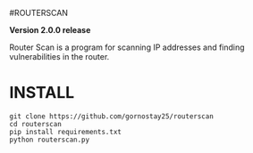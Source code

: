 #ROUTERSCAN

**Version 2.0.0 release**

Router Scan is a program for scanning IP addresses and finding vulnerabilities in the router.
# INSTALL
``` 
git clone https://github.com/gornostay25/routerscan
cd routerscan
pip install requirements.txt 
python routerscan.py
```

